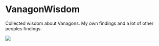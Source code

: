 # VanagonWisdom
Collected wisdom about Vanagons. My own findings and a lot of other peoples findings.

![](https://github.com/solrankos/vanagonwisdom/blob/master/images/vanagon.png)
